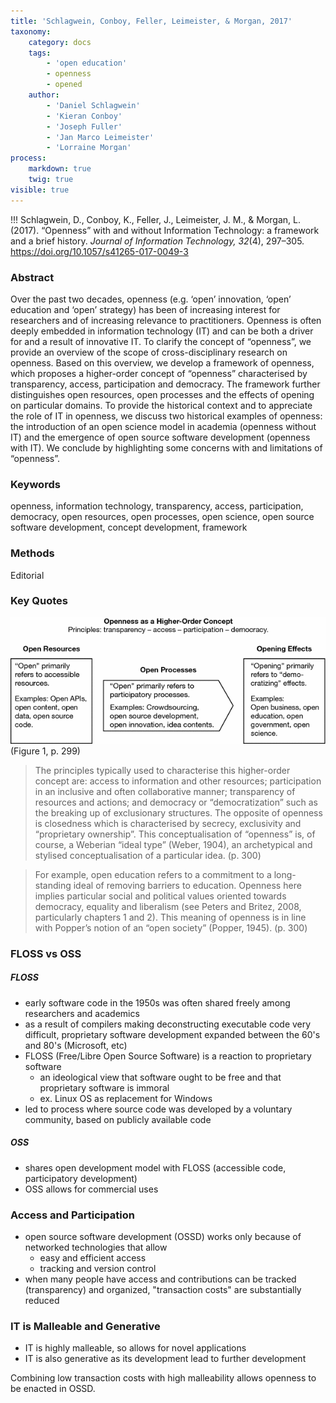 ```yaml
---
title: 'Schlagwein, Conboy, Feller, Leimeister, & Morgan, 2017'
taxonomy:
    category: docs
    tags:
        - 'open education'
        - openness
        - opened
    author:
        - 'Daniel Schlagwein'
        - 'Kieran Conboy'
        - 'Joseph Fuller'
        - 'Jan Marco Leimeister'
        - 'Lorraine Morgan'
process:
    markdown: true
    twig: true
visible: true
---
```


!!! Schlagwein, D., Conboy, K., Feller, J., Leimeister, J. M., & Morgan, L. (2017). “Openness” with and without Information Technology: a framework and a brief history. *Journal of Information Technology, 32*(4), 297–305. https://doi.org/10.1057/s41265-017-0049-3





### Abstract

Over the past two decades, openness (e.g. ‘open’ innovation, ‘open’ education and ‘open’ strategy) has been of increasing interest for researchers and of increasing relevance to practitioners. Openness is often deeply embedded in information technology (IT) and can be both a driver for and a result of innovative IT. To clarify the concept of “openness”, we provide an overview of the scope of cross-disciplinary research on openness. Based on this overview, we develop a framework of openness, which proposes a higher-order concept of “openness” characterised by transparency, access, participation and democracy. The framework further distinguishes open resources, open processes and the effects of opening on particular domains. To provide the historical context and to appreciate the role of IT in openness, we discuss two historical examples of openness: the introduction of an open science model in academia (openness without IT) and the emergence of open source software development (openness with IT). We conclude by highlighting some concerns with and limitations of “openness”.

### Keywords
openness, information technology, transparency, access, participation, democracy, open resources, open processes, open science, open source software development, concept development, framework


### Methods

Editorial

### Key Quotes

![](framework-for-openness.gif) (Figure 1, p. 299)

> The principles typically used to characterise this higher-order concept are: access to information and other resources; participation in an inclusive and often collaborative manner; transparency of resources and actions; and democracy or “democratization” such as the breaking up of exclusionary structures. The opposite of openness is closedness which is characterised by secrecy, exclusivity and “proprietary ownership”. This conceptualisation of “openness” is, of course, a Weberian “ideal type” (Weber, 1904), an archetypical and stylised conceptualisation of a particular idea. (p. 300)

> For example, open education refers to a commitment to a long-standing ideal of removing barriers to education. Openness here implies particular social and political values oriented towards democracy, equality and liberalism (see Peters and Britez, 2008, particularly chapters 1 and 2). This meaning of openness is in line with Popper’s notion of an “open society” (Popper, 1945). (p. 300)

### FLOSS vs OSS

##### FLOSS

- early software code in the 1950s was often shared freely among researchers and academics
- as a result of compilers making deconstructing executable code very difficult, proprietary software development expanded between the  60's and 80's (Microsoft, etc)
- FLOSS (Free/Libre Open Source Software) is a reaction to proprietary software
  - an ideological view that software ought to be free and that proprietary software is immoral
  - ex. Linux OS as replacement for Windows
- led to process where source code was developed by a voluntary community, based on publicly available code

##### OSS

- shares open development model with FLOSS (accessible code, participatory development)
- OSS allows for commercial uses

### Access and Participation

- open source software development (OSSD) works only because of networked technologies that allow
  - easy and efficient access
  - tracking and version control
- when many people have access and contributions can be tracked (transparency) and organized, "transaction costs" are substantially reduced

### IT is Malleable and Generative

- IT is highly malleable, so allows for novel applications
- IT is also generative as its development lead to further development

Combining low transaction costs with high malleability allows openness to be enacted in OSSD.
